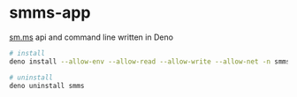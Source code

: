 # smms-app

[sm.ms](https://smms.app) api and command line written in Deno

```sh
# install
deno install --allow-env --allow-read --allow-write --allow-net -n smms https://denopkg.com/yieldray/smms-app/cli.ts

# uninstall
deno uninstall smms
```

